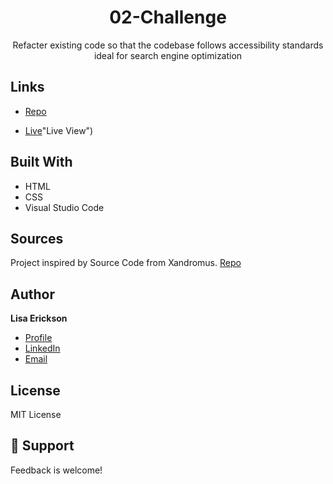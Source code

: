 <h1 align="center">02-Challenge</h1>

<p align="center">Refacter existing code so that the codebase follows accessibility standards ideal for search engine optimization</p>

## Links

- [Repo](https://github.com/lisaericksoncoding/02-Challenge "02-Challenge Repo")

- [Live](https://lisaericksoncoding.github.io/02-Challenge/ )"Live View")

## Built With

- HTML
- CSS
- Visual Studio Code

## Sources

Project inspired by Source Code from Xandromus.
[Repo](https://github.com/coding-boot-camp/urban-octo-telegram)

## Author

**Lisa Erickson**

- [Profile](https://github.com/lisaericksoncoding "Lisa Erickson")
- [LinkedIn](https://www.linkedin.com/in/lisalerickson/ "Lisa Erickson")
- [Email](mailto:erickson.l.lisa@gmail.com?subject=Feedback "Feedback")

## License
MIT License 

## 🤝 Support

Feedback is welcome!

